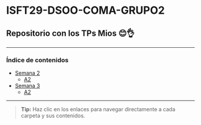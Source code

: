 # ISFT29-DSOO-COMA-GRUPO2

## Repositorio con los TPs Mios 😊👌

---

### Índice de contenidos

- [Semana 2](./Semana2/)
  - [A2](./Semana2/A2/)
- [Semana 3](./Semana3/)
  - [A2](./Semana2/A2/)

---

> **Tip:** Haz clic en los enlaces para navegar directamente a cada carpeta y sus contenidos.
